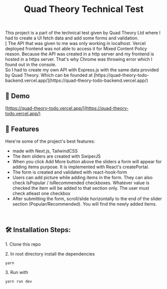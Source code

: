 <h1 align="center" id="title">Quad Theory Technical Test</h1>
<br>
<p id="description">This project is a part of the technical test given by Quad Theory Ltd where I had to create a UI fetch data and add some forms and validation.<br>[ The API that was given to me was only working in localhost. Vercel deployed frontend was not able to access it for Mixed Content Policy reason. Because the API was created in a http server and my frontend is hosted in a https server. That's why Chrome was throwing error which I found out in the console.<br>So I had to create my own API with Express.js with the same data provided by Quad Theory. Which can be founded at [https://quad-theory-todo-backend.vercel.app/](https://quad-theory-todo-backend.vercel.app/)</p>

<h2>🚀 Demo</h2>

[https://quad-theory-todo.vercel.app/](https://quad-theory-todo.vercel.app/)

<h2>🧐 Features</h2>

Here're some of the project's best features:

- made with Next.js, TailwindCSS
- The item sliders are created with SwiperJS
- When you click Add More button above the sliders a form will appear for adding items purpose. It is implemented with React's createPortal.
- The form is created and validated with react-hook-form
- Users can add picture while adding items in the form. They can also check IsPopular / IsRecommended checkboxes. Whatever value is checked the item will be added to that section only. The user must check atleast one checkbox
- After submitting the form, scroll/slide horizontally to the end of the slider section (Popular/Recommended). You will find the newly added items.
<br>
<h2>🛠️ Installation Steps:</h2>

<p>1. Clone this repo</p>

<p>2. In root directory install the dependencies</p>

```
yarn
```

<p>3. Run with</p>

```
yarn run dev
```

